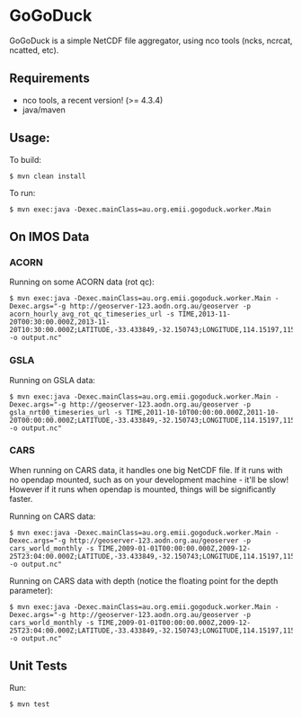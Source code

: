 # GoGoDuck

GoGoDuck is a simple NetCDF file aggregator, using nco tools (ncks, ncrcat, ncatted, etc).

## Requirements

 * nco tools, a recent version! (>= 4.3.4)
 * java/maven

## Usage:

To build:
```
$ mvn clean install
```

To run:
```
$ mvn exec:java -Dexec.mainClass=au.org.emii.gogoduck.worker.Main
```

## On IMOS Data

### ACORN

Running on some ACORN data (rot qc):
```
$ mvn exec:java -Dexec.mainClass=au.org.emii.gogoduck.worker.Main -Dexec.args="-g http://geoserver-123.aodn.org.au/geoserver -p acorn_hourly_avg_rot_qc_timeseries_url -s TIME,2013-11-20T00:30:00.000Z,2013-11-20T10:30:00.000Z;LATITUDE,-33.433849,-32.150743;LONGITUDE,114.15197,115.741219 -o output.nc"
```

### GSLA

Running on GSLA data:
```
$ mvn exec:java -Dexec.mainClass=au.org.emii.gogoduck.worker.Main -Dexec.args="-g http://geoserver-123.aodn.org.au/geoserver -p gsla_nrt00_timeseries_url -s TIME,2011-10-10T00:00:00.000Z,2011-10-20T00:00:00.000Z;LATITUDE,-33.433849,-32.150743;LONGITUDE,114.15197,115.741219 -o output.nc"
```

### CARS

When running on CARS data, it handles one big NetCDF file. If it runs with no
opendap mounted, such as on your development machine - it'll be slow! However
if it runs when opendap is mounted, things will be significantly faster.

Running on CARS data:
```
$ mvn exec:java -Dexec.mainClass=au.org.emii.gogoduck.worker.Main -Dexec.args="-g http://geoserver-123.aodn.org.au/geoserver -p cars_world_monthly -s TIME,2009-01-01T00:00:00.000Z,2009-12-25T23:04:00.000Z;LATITUDE,-33.433849,-32.150743;LONGITUDE,114.15197,115.741219 -o output.nc"
```

Running on CARS data with depth (notice the floating point for the depth parameter):
```
$ mvn exec:java -Dexec.mainClass=au.org.emii.gogoduck.worker.Main -Dexec.args="-g http://geoserver-123.aodn.org.au/geoserver -p cars_world_monthly -s TIME,2009-01-01T00:00:00.000Z,2009-12-25T23:04:00.000Z;LATITUDE,-33.433849,-32.150743;LONGITUDE,114.15197,115.741219;DEPTH,0.0,100.0 -o output.nc"
```

## Unit Tests

Run:
```
$ mvn test
```

